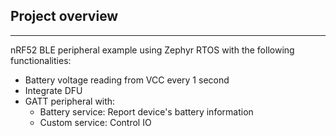 ## Project overview 
**************************************************************
nRF52 BLE peripheral example using Zephyr RTOS with the following functionalities:
- Battery voltage reading from VCC every 1 second
- Integrate DFU
- GATT peripheral with:
    - Battery service: Report device's battery information
    - Custom service: Control IO